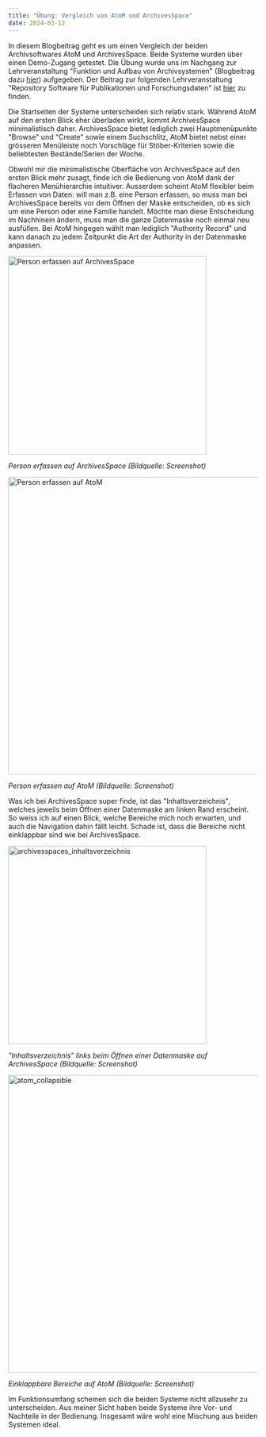```yaml
---
title: "Übung: Vergleich von AtoM und ArchivesSpace"
date: 2024-03-12
---
```

In diesem Blogbeitrag geht es um einen Vergleich der beiden Archivsoftwares AtoM und ArchivesSpace. Beide Systeme wurden über einen Demo-Zugang getestet. Die Übung wurde uns im Nachgang zur Lehrveranstaltung "Funktion und Aufbau von Archivsystemen" (Blogbeitrag dazu [hier](https://anna-staub.github.io/lerntagebuch_bain/2024/03/12/archivsysteme.html)) aufgegeben.
Der Beitrag zur folgenden Lehrveranstaltung "Repository Software für Publikationen und Forschungsdaten" ist [hier](https://anna-staub.github.io/lerntagebuch_bain/2024/03/26/repo-software_fuer_publikationen_und_forschungsdaten.html) zu finden.

Die Startseiten der Systeme unterscheiden sich relativ stark. Während AtoM auf den ersten Blick eher überladen wirkt, kommt ArchivesSpace minimalistisch daher. ArchivesSpace bietet lediglich zwei Hauptmenüpunkte "Browse" und "Create" sowie einem Suchschlitz, AtoM bietet nebst einer grösseren Menüleiste noch Vorschläge für Stöber-Kriterien sowie die beliebtesten Bestände/Serien der Woche.

Obwohl mir die minimalistische Oberfläche von ArchivesSpace auf den ersten Blick mehr zusagt, finde ich die Bedienung von AtoM dank der flacheren Menühierarchie intuitiver. Ausserdem scheint AtoM flexibler beim Erfassen von Daten: will man z.B. eine Person erfassen, so muss man bei ArchivesSpace bereits vor dem Öffnen der Maske entscheiden, ob es sich um eine Person oder eine Familie handelt. Möchte man diese Entscheidung im Nachhinein ändern, muss man die ganze Datenmaske noch einmal neu ausfüllen. Bei AtoM hingegen wählt man lediglich "Authority Record" und kann danach zu jedem Zeitpunkt die Art der Authority in der Datenmaske anpassen.


<img width="400" alt="Person erfassen auf ArchivesSpace" src="https://github.com/anna-staub/lerntagebuch_bain/assets/90337803/051b5106-b0bc-400a-9698-1f24fcfeb528">

*Person erfassen auf ArchivesSpace (Bildquelle: Screenshot)*


<img width="600" alt="Person erfassen auf AtoM" src="https://github.com/anna-staub/lerntagebuch_bain/assets/90337803/e86d5db2-093b-419e-8f1e-f060f370b2d1">

*Person erfassen auf AtoM (Bildquelle: Screenshot)*


Was ich bei ArchivesSpace super finde, ist das "Inhaltsverzeichnis", welches jeweils beim Öffnen einer Datenmaske am linken Rand erscheint. So weiss ich auf einen Blick, welche Bereiche mich noch erwarten, und auch die Navigation dahin fällt leicht. Schade ist, dass die Bereiche nicht einklappbar sind wie bei ArchivesSpace.

<img width="400" alt="archivesspaces_inhaltsverzeichnis" src="https://github.com/anna-staub/lerntagebuch_bain/assets/90337803/02f6a484-de17-4125-b732-e5749f81288c">

*"Inhaltsverzeichnis" links beim Öffnen einer Datenmaske auf ArchivesSpace (Bildquelle: Screenshot)*


<img width="600" alt="atom_collapsible" src="https://github.com/anna-staub/lerntagebuch_bain/assets/90337803/1a5ad80a-3df7-4b6d-9373-902d37b942d4">

*Einklappbare Bereiche auf AtoM (Bildquelle: Screenshot)*


Im Funktionsumfang scheinen sich die beiden Systeme nicht allzusehr zu unterscheiden. Aus meiner Sicht haben beide Systeme ihre Vor- und Nachteile in der Bedienung. Insgesamt wäre wohl eine Mischung aus beiden Systemen ideal. 

